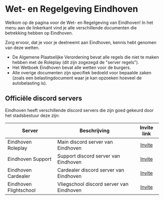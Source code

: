 # Wet- en Regelgeving Eindhoven

Welkom op de pagina voor de Wet- en Regelgeving van Eindhoven!
In het menu aan de linkerkant vind je alle verschillende documenten die betrekking hebben op Eindhoven.

Zorg ervoor, dat je voor je deelneemt aan Eindhoven, kennis hebt genomen van deze wetten.

- De Algemene Plaatselijke Verordening bevat alle regels die niet te maken hebben met de Roleplay (dit zijn zogezegd de "server regels").
- Het Wetboek Eindhoven bevat alle wetten voor de burgers.
- Alle overige documenten zijn specifiek bedoeld voor bepaalde zaken (zoals een belastingdocument waar je kan opzoeken hoeveel de autobelasting is).

## Officiële discord servers

Eindhoven heeft verschillende discord servers die zijn goed gekeurd door het stadsbestuur deze zijn:

| Server | Beschrijving | Invite link |
|---|---|:---:|
|Eindhoven Roleplay| Main discord server van Eindhoven | [Invite](https://discord.gg/wrp) |
|Eindhoven Support| Support discord server van Eindhoven | [Invite](https://discord.gg/5vDsktG9Qn) |
|Eindhoven Cardealer| Cardealer discord server van Eindhoven | [Invite](https://discord.gg/UcCG2kn) |
|Eindhoven Flightschool| Vliegschool discord server van Eindhoven | [Invite](https://discord.gg/JMrvTrZqcz) |